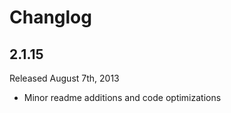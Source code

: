 # Changlog

## 2.1.15

Released August 7th, 2013

 - Minor readme additions and code optimizations


